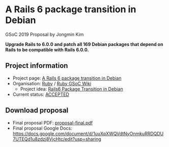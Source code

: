 # A Rails 6 package transition in Debian

GSoC 2019 Proposal by Jongmin Kim

**Upgrade Rails to 6.0.0 and patch all 169 Debian packages that depend on Rails to be compatible with Rails 6.0.0.**

## Project information
- Project page: [A Rails 6 package transition in Debian](https://summerofcode.withgoogle.com/projects/#6363542624665600)
- Organisation: [Ruby](https://summerofcode.withgoogle.com/organizations/5542255322988544/) / [Ruby GSoC Wiki](https://github.com/rubygsoc/rubygsoc/wiki)
    - Project idea: [Rails6 Package Transition in Debian](https://github.com/rubygsoc/rubygsoc/wiki/Rails6-Package-Transition-in-Debian)
- Current status: [ACCEPTED](https://summerofcode.withgoogle.com/projects/#6363542624665600)

## Download proposal
- Final proposal PDF: [proposal-final.pdf](https://github.com/jmkim/gsoc2019-pkg-rails/blob/gsoc2019/proposal/proposal-final.pdf)
- Final proposal Google Docs: https://docs.google.com/document/d/1uuXpXWQVdtNyOnmkuRRDQDU7UTEQd1u8zdzj8VjcHtc/edit?usp=sharing
